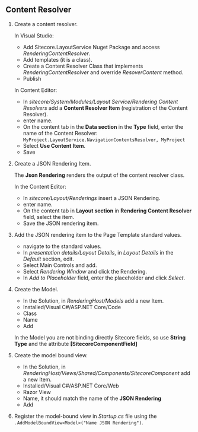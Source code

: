 ## Content Resolver

1. Create a content resolver.

    In Visual Studio:

    - Add Sitecore.LayoutService Nuget Package and access *RenderingContentResolver*.
    - Add templates (it is a class).
    - Create a Content Resolver Class that implements *RenderingContentResolver* and override *ResoverContent* method.
    - Publish

    In Content Editor:

    - In *sitecore/System/Modules/Layout Service/Rendering Content Resolvers* add a **Content Resolver Item** (registration of the Content Resolver).
    - enter name.
    - On the content tab in the **Data section** in the **Type** field, enter the name of the Content Resolver: `MyProject.LayoutService.NavigationContentsResolver, MyProject`
    - Select **Use Content Item**.
    - Save

2. Create a JSON Rendering Item.

    The **Json Rendering** renders the output of the content resolver class.

    In the Content Editor:

    - In *sitecore/Layout/Renderings* insert a JSON Rendering.
    - enter name.
    - On the content tab in **Layout section** in **Rendering Content Resolver** field, select the item.
    - Save the JSON rendering item.

3. Add the JSON rendering item to the Page Template standard values.

    - navigate to the standard values.
    - In *presentation details/Layout Details*, in *Layout Details* in the *Default* section, edit.
    - Select Main Controls and add.
    - Select *Rendering Window* and click the Rendering.
    - In *Add to Placeholder* field, enter the placeholder and click *Select*.

4. Create the Model.

    - In the Solution, in *RenderingHost/Models* add a new Item.
    - Installed/Visual C#/ASP.NET Core/Code
    - Class
    - Name
    - Add

    In the Model you are not binding directly Sitecore fields, so use **String Type** and the attribute **[SitecoreComponentField]**

5. Create the model bound view.

    - In the Solution, in *RenderingHost/Views/Shared/Components/SitecoreComponent* add a new Item.
    - Installed/Visual C#/ASP.NET Core/Web
    - Razor View
    - Name, it should match the name of the **JSON Rendering**
    - Add

6. Register the model-bound view in *Startup.cs* file using the `.AddModelBoundView<Model>("Name JSON Rendering")`.